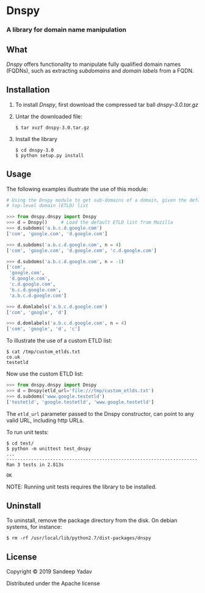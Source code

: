 # Dnspy
### A library for domain name manipulation

What
----

_Dnspy_ offers functionality to manipulate fully qualified domain names (FQDNs), such as 
extracting _subdomains_ and _domain labels_ from a FQDN.

Installation
------------

1. To install _Dnspy_, first download the compressed tar ball _dnspy-3.0.tar.gz_

2. Untar the downloaded file:
	```
	$ tar xvzf dnspy-3.0.tar.gz
	```

3. Install the library
	```
	$ cd dnspy-3.0
	$ python setup.py install
	```


Usage
-----

The following examples illustrate the use of this module:

```python
# Using the Dnspy module to get sub-domains of a domain, given the default effective 
# top-level domain (ETLD) list

>>> from dnspy.dnspy import Dnspy
>>> d = Dnspy()		# Load the default ETLD list from Mozilla
>>> d.subdoms('a.b.c.d.google.com')
['com', 'google.com', 'd.google.com']

>>> d.subdoms('a.b.c.d.google.com', n = 4)
['com', 'google.com', 'd.google.com', 'c.d.google.com']

>>> d.subdoms('a.b.c.d.google.com', n = -1)
['com',
 'google.com',
 'd.google.com',
 'c.d.google.com',
 'b.c.d.google.com',
 'a.b.c.d.google.com']

>>> d.domlabels('a.b.c.d.google.com')
['com', 'google', 'd']

>>> d.domlabels('a.b.c.d.google.com', n = 4)
['com', 'google', 'd', 'c']

```

To illustrate the use of a custom ETLD list:

```
$ cat /tmp/custom_etlds.txt
co.uk
testetld
```
Now use the custom ETLD list:
```python
>>> from dnspy.dnspy import Dnspy
>>> d = Dnspy(etld_url='file:///tmp/custom_etlds.txt')
>>> d.subdoms('www.google.testetld')
['testetld', 'google.testetld', 'www.google.testetld']
```

The `etld_url` parameter passed to the Dnspy constructor, can point to any
valid URL, including http URLs.

To run unit tests:
```
$ cd test/
$ python -m unittest test_dnspy
...
----------------------------------------------------------------------
Ran 3 tests in 2.813s

OK

```
NOTE: Running unit tests requires the library to be installed.


Uninstall
---------

To uninstall, remove the package directory from the disk. On debian systems, for instance:

```
$ rm -rf /usr/local/lib/python2.7/dist-packages/dnspy
```


License
-------
Copyright &copy; 2019 Sandeep Yadav

Distributed under the Apache license
